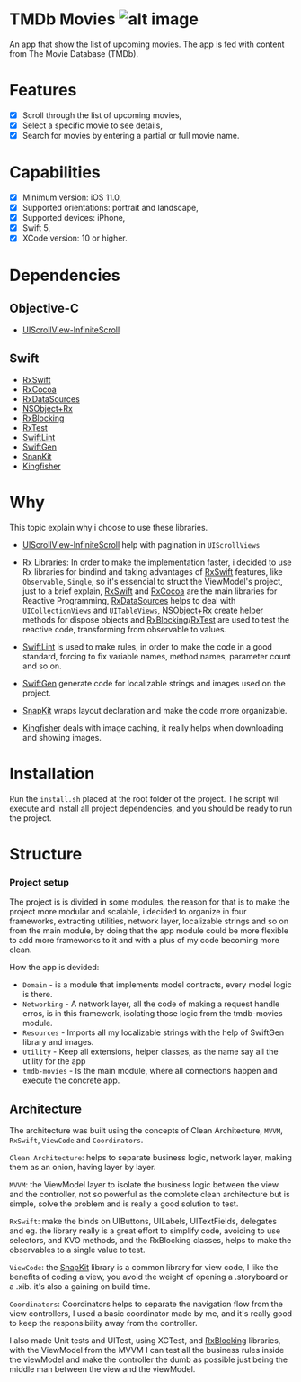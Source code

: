 # TMDb Movies  ![alt image](https://travis-ci.org/JeanVinge/tmdb-movies.svg?branch=development)

An app that show the list of upcoming movies. 
The app is fed with content from The Movie Database (TMDb).

# Features

- [x] Scroll through the list of upcoming movies,
- [x] Select a specific movie to see details,
- [x] Search for movies by entering a partial or full movie name.

# Capabilities

- [x] Minimum version: iOS 11.0,
- [x] Supported orientations: portrait and landscape,
- [x] Supported devices: iPhone,
- [x] Swift 5,
- [x] XCode version: 10 or higher.

# Dependencies

## Objective-C

 - [UIScrollView-InfiniteScroll](https://github.com/pronebird/UIScrollView-InfiniteScroll)

## Swift

- [RxSwift](https://github.com/ReactiveX/RxSwift)
- [RxCocoa](https://github.com/ReactiveX/RxSwift/tree/master/RxCocoa)
- [RxDataSources](https://github.com/RxSwiftCommunity/RxDataSources)
- [NSObject+Rx](https://github.com/RxSwiftCommunity/NSObject-Rx)
- [RxBlocking](https://github.com/ReactiveX/RxSwift/tree/master/RxBlocking)
- [RxTest](https://github.com/ReactiveX/RxSwift/tree/master/RxTest)
- [SwiftLint](https://github.com/realm/SwiftLint)
- [SwiftGen](https://github.com/SwiftGen/SwiftGen)
- [SnapKit](https://github.com/SnapKit/SnapKit)
- [Kingfisher](https://github.com/onevcat/Kingfisher)

# Why

This topic explain why i choose to use these libraries.

- [UIScrollView-InfiniteScroll](https://github.com/pronebird/UIScrollView-InfiniteScroll) help with pagination in `UIScrollViews`

- Rx Libraries: 
In order to make the implementation faster, i decided to use Rx libraries for bindind and taking advantages of [RxSwift](https://github.com/ReactiveX/RxSwift) features, like `Observable`, `Single`, so it's essencial to struct the ViewModel's project, just to a brief explain, [RxSwift](https://github.com/ReactiveX/RxSwift) and [RxCocoa](https://github.com/ReactiveX/RxSwift/tree/master/RxCocoa) are the main libraries for Reactive Programming, [RxDataSources](https://github.com/RxSwiftCommunity/RxDataSources) helps to deal with `UICollectionViews` and `UITableViews`, [NSObject+Rx](https://github.com/RxSwiftCommunity/NSObject-Rx) create helper methods for dispose objects and [RxBlocking](https://github.com/ReactiveX/RxSwift/tree/master/RxBlocking)/[RxTest](https://github.com/ReactiveX/RxSwift/tree/master/RxTest) are used to test the reactive code, transforming from observable to values.

- [SwiftLint](https://github.com/realm/SwiftLint) is used to make rules, in order to make the code in a good standard, forcing to fix variable names, method names, parameter count and so on.
- [SwiftGen](https://github.com/SwiftGen/SwiftGen) generate code for localizable strings and images used on the project.
- [SnapKit](https://github.com/SnapKit/SnapKit) wraps layout declaration and make the code more organizable.
- [Kingfisher](https://github.com/onevcat/Kingfisher) deals with image caching, it really helps when downloading and showing images.

# Installation

Run the `install.sh` placed at the root folder of the project.
The script will execute and install all project dependencies, and you should be ready to run the project.

# Structure

### Project setup

The project is is divided in some modules, the reason for that is to make the project more modular and scalable, i decided to organize in four frameworks, extracting utilities, network layer, localizable strings and so on from the main module, by doing that the app module could be more flexible to add more frameworks to it and with a plus of my code becoming more clean.

How the app is devided:

- `Domain` - is a module that implements model contracts, every model logic is there.
- `Networking` - A network layer, all the code of making a request handle erros, is in this framework, isolating those logic from the tmdb-movies module.
- `Resources` - Imports all my localizable strings with the help of SwiftGen library and images.
- `Utility` - Keep all extensions, helper classes, as the name say all the utility for the app
- `tmdb-movies` - Is the main module, where all connections happen and execute the concrete app.

## Architecture

The architecture was built using the concepts of Clean Architecture, `MVVM`, `RxSwift`, `ViewCode` and `Coordinators`.

`Clean Architecture`: helps to separate business logic, network layer, making them as an onion, having layer by layer.

`MVVM`: the ViewModel layer to isolate the business logic between the view and the controller, not so powerful as the complete clean architecture but is simple, solve the problem and is really a good solution to test.

`RxSwift`: make the binds on UIButtons, UILabels, UITextFields, delegates and eg. the library really is a great effort to simplify code, avoiding to use selectors, and KVO methods, and the RxBlocking classes, helps to make the observables to a single value to test.

`ViewCode`: the [SnapKit](https://github.com/SnapKit/SnapKit) library is a common library for view code, I like the benefits of coding a view, you avoid the weight of opening a .storyboard or a .xib. it's also a gaining on build time.

`Coordinators`: Coordinators helps to separate the navigation flow from the view controllers, I used a basic coordinator made by me, and it's really good to keep the responsibility away from the controller.

I also made Unit tests and UITest, using XCTest, and [RxBlocking](https://github.com/ReactiveX/RxSwift/tree/master/RxBlocking) libraries, with the ViewModel from the MVVM I can test all the business rules inside the viewModel and make the controller the dumb as possible just being the middle man between the view and the viewModel.

